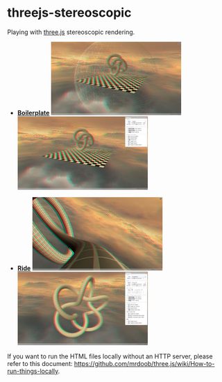 # threejs-stereoscopic
Playing with [three.js](https://github.com/mrdoob/three.js/) stereoscopic rendering.

- **[Boilerplate](boilerplate.html)**
[![Bounding sphere](img/screenshots/boilerplate02tn.jpg "Bounding sphere")](img/screenshots/boilerplate02.jpg) [![Settings](img/screenshots/boilerplate03tn.jpg "Settings")](img/screenshots/boilerplate03.jpg)

- **[Ride](ride.html)**
[![Anaglyph mode](img/screenshots/ride01tn.jpg "Anaglyph mode")](img/screenshots/ride01.jpg) [![Settings](img/screenshots/ride03tn.jpg "Settings")](img/screenshots/ride03.jpg)

If you want to run the HTML files locally without an HTTP server, please refer to this document: https://github.com/mrdoob/three.js/wiki/How-to-run-things-locally.
 